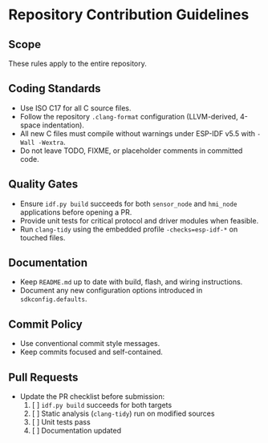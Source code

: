 # Repository Contribution Guidelines

## Scope
These rules apply to the entire repository.

## Coding Standards
- Use ISO C17 for all C source files.
- Follow the repository `.clang-format` configuration (LLVM-derived, 4-space indentation).
- All new C files must compile without warnings under ESP-IDF v5.5 with `-Wall -Wextra`.
- Do not leave TODO, FIXME, or placeholder comments in committed code.

## Quality Gates
- Ensure `idf.py build` succeeds for both `sensor_node` and `hmi_node` applications before opening a PR.
- Provide unit tests for critical protocol and driver modules when feasible.
- Run `clang-tidy` using the embedded profile `-checks=esp-idf-*` on touched files.

## Documentation
- Keep `README.md` up to date with build, flash, and wiring instructions.
- Document any new configuration options introduced in `sdkconfig.defaults`.

## Commit Policy
- Use conventional commit style messages.
- Keep commits focused and self-contained.

## Pull Requests
- Update the PR checklist before submission:
  1. [ ] `idf.py build` succeeds for both targets
  2. [ ] Static analysis (`clang-tidy`) run on modified sources
  3. [ ] Unit tests pass
  4. [ ] Documentation updated

